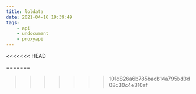 ```yaml
---
title: loldata
date: 2021-04-16 19:39:49
tags: 
    - api
    - undocument
    - proxyapi
---
```



<script src="https://cdnjs.cloudflare.com/ajax/libs/fetch-jsonp/1.0.6/fetch-jsonp.min.js"></script>
<<<<<<< HEAD
<script src="/loldata.js"></script>

=======
<script id="script" src="/loldata.js"></script>
>>>>>>> 101d826a6b785bacb14a795bd3d08c30c4e310af
